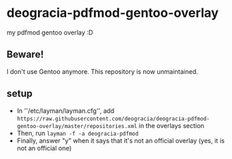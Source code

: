 # deogracia-pdfmod-gentoo-overlay
my pdfmod gentoo overlay :D

## Beware!
I don't use Gentoo anymore. This repository is now unmaintained.

## setup

 - In ''/etc/layman/layman.cfg'', add ```https://raw.githubusercontent.com/deogracia/deogracia-pdfmod-gentoo-overlay/master/repositories.xml``` in the overlays section
 - Then, run ```layman -f -a deogracia-pdfmod```
 - Finally, answer "y" when it says that it's not an official overlay (yes, it is not an official one)
